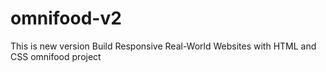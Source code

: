 # omnifood-v2
This is new version Build Responsive Real-World Websites with HTML and CSS omnifood project
